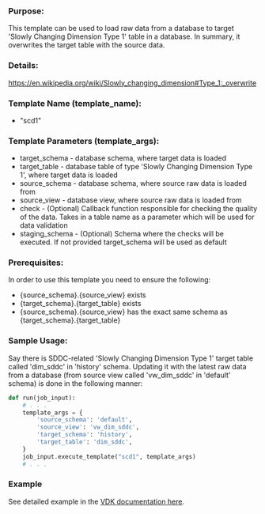 ### Purpose:

This template can be used to load raw data from a database to target 'Slowly Changing Dimension Type 1' table in a database.
In summary, it overwrites the target table with the source data.

### Details:
  <https://en.wikipedia.org/wiki/Slowly_changing_dimension#Type_1:_overwrite>

### Template Name (template_name):

- "scd1"

### Template Parameters (template_args):

- target_schema   - database schema, where target data is loaded
- target_table    - database table of type 'Slowly Changing Dimension Type 1', where target data is loaded
- source_schema   - database schema, where source raw data is loaded from
- source_view     - database view, where source raw data is loaded from
- check           - (Optional) Callback function responsible for checking the quality of the data. Takes in a table name as a parameter which will be used for data validation
- staging_schema  - (Optional) Schema where the checks will be executed. If not provided target_schema will be used as default

### Prerequisites:

In order to use this template you need to ensure the following:
- {source_schema}.{source_view} exists
- {target_schema}.{target_table} exists
- {source_schema}.{source_view} has the exact same schema as {target_schema}.{target_table}

### Sample Usage:

Say there is SDDC-related 'Slowly Changing Dimension Type 1' target table called 'dim_sddc' in 'history' schema.
Updating it with the latest raw data from a database (from source view called 'vw_dim_sddc' in 'default' schema) is done in the following manner:

```python
def run(job_input):
    # . . .
    template_args = {
        'source_schema': 'default',
        'source_view': 'vw_dim_sddc',
        'target_schema': 'history',
        'target_table': 'dim_sddc',
    }
    job_input.execute_template("scd1", template_args)
    # . . .
```


### Example

See detailed example in the [VDK documentation here](https://github.com/vmware/versatile-data-kit/wiki/SQL-Data-Processing-templates-examples#overwrite-strategy-slowly-changing-dimension-type-1).
